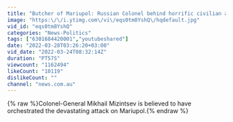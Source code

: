 ```yaml
---
title: "Butcher of Mariupol: Russian Colonel behind horrific civilian attacks identified"
image: "https:\/\/i.ytimg.com\/vi\/eqs0tm8YshQ\/hqdefault.jpg"
vid_id: "eqs0tm8YshQ"
categories: "News-Politics"
tags: ["6301684420001","youtubeshared"]
date: "2022-03-28T03:26:20+03:00"
vid_date: "2022-03-24T08:32:14Z"
duration: "PT57S"
viewcount: "1162494"
likeCount: "10119"
dislikeCount: ""
channel: "news.com.au"
---
```

{% raw %}Colonel-General Mikhail Mizintsev is believed to have orchestrated the devastating attack on Mariupol.{% endraw %}
